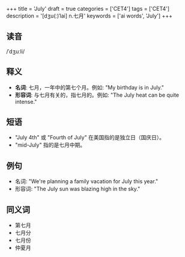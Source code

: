 +++
title = 'July'
draft = true
categories = ['CET4']
tags = ['CET4']
description = '[dʒu(ː)ˈlai] n.七月'
keywords = ['ai words', 'July']
+++

## 读音
/ˈdʒuːli/

## 释义
- **名词**: 七月，一年中的第七个月。例如: "My birthday is in July."
- **形容词**: 与七月有关的，指七月的。例如: "The July heat can be quite intense."

## 短语
- "July 4th" 或 "Fourth of July" 在美国指的是独立日（国庆日）。
- "mid-July" 指的是七月中期。

## 例句
- 名词: "We're planning a family vacation for July this year."
- 形容词: "The July sun was blazing high in the sky."

## 同义词
- 第七月
- 七月分
- 七月份
- 仲夏月

